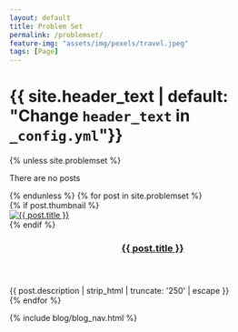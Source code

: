 ```yaml
---
layout: default
title: Problem Set
permalink: /problemset/
feature-img: "assets/img/pexels/travel.jpeg"
tags: [Page]
---
```

<div id="main" class="call-out"
      style="background-image: url('{{ site.header_feature_image | relative_url }}')">
    <h1> {{ site.header_text | default: "Change <code>header_text</code> in <code>_config.yml</code>"}} </h1>
</div>


<div class="posts">
    {% unless site.problemset %}
    <article><section class="post-content"><p>There are no posts</p></section></article>
    {% endunless %}
    {% for post in site.problemset %}
    <div class="post-teaser">
        {% if post.thumbnail %}
        <div class="post-img">
            <a aria-label="{{ post.title }}" href="{{ post.url | relative_url }}">
                <img alt="{{ post.title }}" src="{{ post.thumbnail | relative_url }}">
            </a>
        </div>
        {% endif %}
        <span>
          <header>
            <h3>
              <a aria-label="{{ post.title }}" class="post-link" href="{{ post.url | relative_url }}">
                {{ post.title }}
              </a>
            </h3>
          </header>
              <div class="excerpt">
                     {{ post.description | strip_html | truncate: '250' | escape }}
              </div>
      </span>
    </div>
    {% endfor %}
</div>

{% include blog/blog_nav.html %}